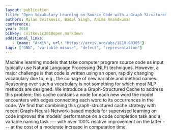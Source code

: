 ```yaml
---
layout: publication
title: "Open Vocabulary Learning on Source Code with a Graph-Structured Cache"
authors: Milan Cvitkovic, Badal Singh, Anima Anandkumar
conference:
year: 2018
bibkey: cvitkovic2018open.markdown
additional_links:
   - {name: "ArXiV", url: "https://arxiv.org/abs/1810.08305"}
tags: ["GNN", "variable misuse", "defect", "representation"]
---
```

Machine learning models that take computer program source code as input typically use Natural Language Processing (NLP) techniques. However, a major challenge is that code is written using an open, rapidly changing vocabulary due to, e.g., the coinage of new variable and method names. Reasoning over such a vocabulary is not something for which most NLP methods are designed. We introduce a Graph-Structured Cache to address this problem; this cache contains a node for each new word the model encounters with edges connecting each word to its occurrences in the code. We find that combining this graph-structured cache strategy with recent Graph-Neural-Network-based models for supervised learning on code improves the models' performance on a code completion task and a variable naming task --- with over 100% relative improvement on the latter --- at the cost of a moderate increase in computation time.
